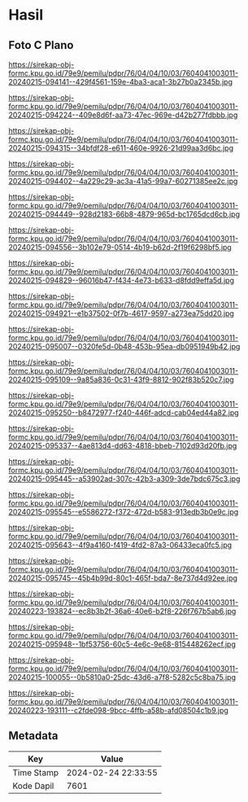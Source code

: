 # Hasil

## Foto C Plano

https://sirekap-obj-formc.kpu.go.id/79e9/pemilu/pdpr/76/04/04/10/03/7604041003011-20240215-094141--429f4561-159e-4ba3-aca1-3b27b0a2345b.jpg

https://sirekap-obj-formc.kpu.go.id/79e9/pemilu/pdpr/76/04/04/10/03/7604041003011-20240215-094224--409e8d6f-aa73-47ec-969e-d42b277fdbbb.jpg

https://sirekap-obj-formc.kpu.go.id/79e9/pemilu/pdpr/76/04/04/10/03/7604041003011-20240215-094315--34bfdf28-e611-460e-9926-21d99aa3d6bc.jpg

https://sirekap-obj-formc.kpu.go.id/79e9/pemilu/pdpr/76/04/04/10/03/7604041003011-20240215-094402--4a229c29-ac3a-41a5-99a7-60271385ee2c.jpg

https://sirekap-obj-formc.kpu.go.id/79e9/pemilu/pdpr/76/04/04/10/03/7604041003011-20240215-094449--928d2183-66b8-4879-965d-bc1765dcd6cb.jpg

https://sirekap-obj-formc.kpu.go.id/79e9/pemilu/pdpr/76/04/04/10/03/7604041003011-20240215-094556--3b102e79-0514-4b19-b62d-2f19f6298bf5.jpg

https://sirekap-obj-formc.kpu.go.id/79e9/pemilu/pdpr/76/04/04/10/03/7604041003011-20240215-094829--96016b47-f434-4e73-b633-d8fdd9effa5d.jpg

https://sirekap-obj-formc.kpu.go.id/79e9/pemilu/pdpr/76/04/04/10/03/7604041003011-20240215-094921--e1b37502-0f7b-4617-9597-a273ea75dd20.jpg

https://sirekap-obj-formc.kpu.go.id/79e9/pemilu/pdpr/76/04/04/10/03/7604041003011-20240215-095007--0320fe5d-0b48-453b-95ea-db0951949b42.jpg

https://sirekap-obj-formc.kpu.go.id/79e9/pemilu/pdpr/76/04/04/10/03/7604041003011-20240215-095109--9a85a836-0c31-43f9-8812-902f83b520c7.jpg

https://sirekap-obj-formc.kpu.go.id/79e9/pemilu/pdpr/76/04/04/10/03/7604041003011-20240215-095250--b8472977-f240-446f-adcd-cab04ed44a82.jpg

https://sirekap-obj-formc.kpu.go.id/79e9/pemilu/pdpr/76/04/04/10/03/7604041003011-20240215-095337--4ae813d4-dd63-4818-bbeb-7102d93d20fb.jpg

https://sirekap-obj-formc.kpu.go.id/79e9/pemilu/pdpr/76/04/04/10/03/7604041003011-20240215-095445--a53902ad-307c-42b3-a309-3de7bdc675c3.jpg

https://sirekap-obj-formc.kpu.go.id/79e9/pemilu/pdpr/76/04/04/10/03/7604041003011-20240215-095545--e5586272-f372-472d-b583-913edb3b0e9c.jpg

https://sirekap-obj-formc.kpu.go.id/79e9/pemilu/pdpr/76/04/04/10/03/7604041003011-20240215-095643--4f9a4160-f419-4fd2-87a3-06433eca0fc5.jpg

https://sirekap-obj-formc.kpu.go.id/79e9/pemilu/pdpr/76/04/04/10/03/7604041003011-20240215-095745--45b4b99d-80c1-465f-bda7-8e737d4d92ee.jpg

https://sirekap-obj-formc.kpu.go.id/79e9/pemilu/pdpr/76/04/04/10/03/7604041003011-20240223-193824--ec8b3b2f-36a6-40e6-b2f8-226f767b5ab6.jpg

https://sirekap-obj-formc.kpu.go.id/79e9/pemilu/pdpr/76/04/04/10/03/7604041003011-20240215-095948--1bf53756-60c5-4e6c-9e68-815448262ecf.jpg

https://sirekap-obj-formc.kpu.go.id/79e9/pemilu/pdpr/76/04/04/10/03/7604041003011-20240215-100055--0b5810a0-25dc-43d6-a7f8-5282c5c8ba75.jpg

https://sirekap-obj-formc.kpu.go.id/79e9/pemilu/pdpr/76/04/04/10/03/7604041003011-20240223-193111--c2fde098-9bcc-4ffb-a58b-afd08504c1b9.jpg


## Metadata

| Key        | Value               |
| ---------- | ------------------- |
| Time Stamp | 2024-02-24 22:33:55 |
| Kode Dapil | 7601                |



